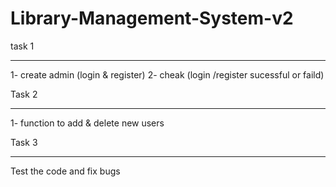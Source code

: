 # Library-Management-System-v2

task 1 
_______

1- create admin (login & register)
2- cheak (login /register  sucessful or faild)

Task 2 
_______

1- function to add & delete new users


Task 3
______

Test the code and fix bugs
